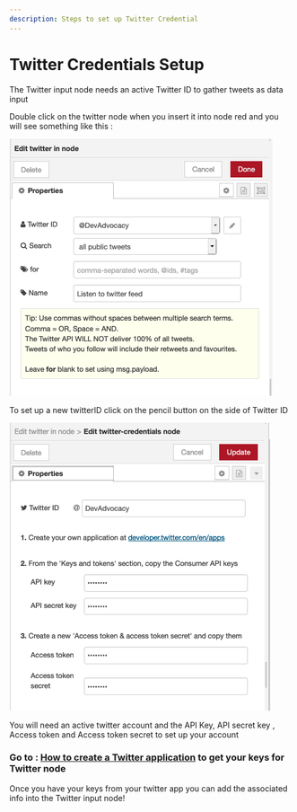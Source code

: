 ```yaml
---
description: Steps to set up Twitter Credential
---
```


# Twitter Credentials Setup

The Twitter input node needs an active Twitter ID to gather tweets as data input 

Double click on the twitter node when you insert it into node red and you will see something like this : 

![Set Setup for Twitter Node](../.gitbook/assets/screen-shot-2019-07-17-at-2.43.25-pm.png)

To set up a new twitterID click on the pencil button on the side of Twitter ID 

![](../.gitbook/assets/screen-shot-2019-07-17-at-2.43.15-pm.png)

You will need an active twitter account and the API Key, API secret key , Access token and Access token secret to set up your account 



### Go to : [How to create a Twitter application](https://docs.inboundnow.com/guide/create-twitter-application/) to get your keys for Twitter node 

Once you have your keys from your twitter app you can add the associated info into the Twitter input node!

